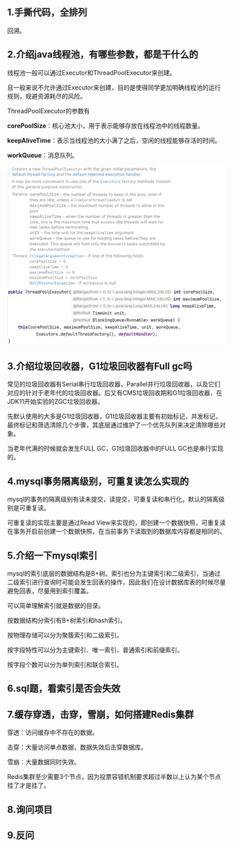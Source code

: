 ## 1.手撕代码，全排列

回溯。

## 2.介绍java线程池，有哪些参数，都是干什么的

线程池一般可以通过Executor和ThreadPoolExecutor来创建。

且一般来说不允许通过Executor来创建，目的是使得同学更加明确线程池的运行规则，规避资源耗尽的风险。

ThreadPoolExecutor的参数有

**corePoolSize**：核心池大小，用于表示能够存放在线程池中的线程数量。

**keepAliveTime**：表示当线程池的大小满了之后，空闲的线程能够存活的时间。

**workQueue**：消息队列。

![image-20240408104048460](imgs/image-20240408104048460.png)



## 3.介绍垃圾回收器，G1垃圾回收器有Full gc吗

常见的垃圾回收器有Serial串行垃圾回收器，Parallel并行垃圾回收器，以及它们对应的针对于老年代的垃圾回收器。后又有CMS垃圾回收期和G1垃圾回收器，在JDK11开始实验的ZGC垃圾回收器。

先默认使用的大多是G1垃圾回收器，G1垃圾回收器主要有初始标记，并发标记，最终标记和筛选清除几个步骤，其底层通过维护了一个优先队列来决定清除哪些对象。

当老年代满的时候就会发生FULL GC，G1垃圾回收器中的FULL GC也是串行实现的。



## 4.mysql事务隔离级别，可重复读怎么实现的

mysql的事务的隔离级别有读未提交，读提交，可重复读和串行化，默认的隔离级别是可重复读。

可重复读的实现主要是通过Read View来实现的，即创建一个数据快照，可重复读在事务开启前创建一个数据快照，在当前事务下读取到的数据库内容都是相同的。



## 5.介绍一下mysql索引

mysql的索引底层的数据结构是B+树。索引也分为主键索引和二级索引，当通过二级索引进行查询时可能会发生回表的操作，因此我们在设计数据库表的时候尽量避免回表，尽量用到索引覆盖。

可以简单理解索引就是数据的目录。

按数据结构分索引有B+树索引和hash索引。

按物理存储可以分为聚簇索引和二级索引。

按字段特性可以分为主键索引、唯一索引、普通索引和前缀索引。

按字段个数可以分为单列索引和联合索引。



## 6.sql题，看索引是否会失效



## 7.缓存穿透，击穿，雪崩，如何搭建Redis集群

穿透：访问缓存中不存在的数据。

击穿：大量访问单点数据，数据失效后击穿数据库。

雪崩：大量数据同时失效。

Redis集群至少需要3个节点，因为投票容错机制要求超过半数以上认为某个节点挂了才是挂了。

## 8.询问项目

## 9.反问